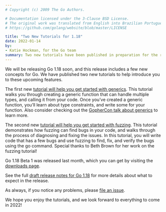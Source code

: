 ```yaml
---
# Copyright (c) 2009 The Go Authors.

# Documentation licensed under the 3-Clause BSD License.
# The original work was translated from English into Brazilian Portuguese.
# https://github.com/golang/website/blob/master/LICENSE

title: "Two New Tutorials for 1.18"
date: 2022-01-14
by:
- Katie Hockman, for the Go team
summary: Two new tutorials have been published in preparation for the release of Go 1.18.
---
```


We will be releasing Go 1.18 soon, and this release includes a few new concepts
for Go. We have published two new tutorials to help introduce you to these
upcoming features.

The first new [tutorial will help you get started with
generics](/doc/tutorial/generics). This tutorial walks you through
creating a generic function that can handle multiple types, and calling it from
your code. Once you’ve created a generic function, you’ll learn about type
constraints, and write some for your function. Also consider checking out the
[GopherCon talk about
generics](https://www.youtube.com/watch?v=35eIxI_n5ZM&t=1755s) to learn more.

The second new [tutorial will help you get started with
fuzzing](/doc/tutorial/fuzz). This tutorial demonstrates how
fuzzing can find bugs in your code, and walks through the process of diagnosing
and fixing the issues. In this tutorial, you will write code that has a few bugs
and use fuzzing to find, fix, and verify the bugs using the go command. Special
thanks to Beth Brown for her work on the fuzzing tutorial!

Go 1.18 Beta 1 was released last month, which you can get by visiting the
[downloads page](/dl/#go1.18beta1).

See the full [draft release notes for Go
1.18](https://tip.golang.org/doc/go1.18) for more details about what to expect
in the release.

As always, if you notice any problems, please [file an
issue](/issue/new).

We hope you enjoy the tutorials, and we look forward to everything to come in
2022!
